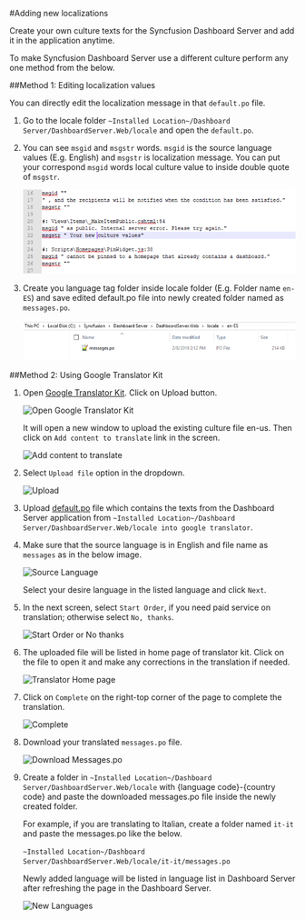 #Adding new localizations

Create your own culture texts for the Syncfusion Dashboard Server and add it in the application anytime.

To make Syncfusion Dashboard Server use a different culture perform any one method from the below.

##Method 1: Editing localization values

You can directly edit the localization message in that `default.po` file.

1. Go to the locale folder  `~Installed Location~/Dashboard Server/DashboardServer.Web/locale` and open the `default.po`.

2. You can see `msgid` and `msgstr` words. `msgid` is the source language values (E.g. English) and `msgstr` is localization message. You can put your correspond `msgid` words local culture value to inside double quote of `msgstr`.

    ![Open Google Translator Kit](images/edit-msgstr-values.png)

3. Create you language tag folder inside locale folder (E.g. Folder name `en-ES`) and save edited default.po file into newly created folder named as `messages.po`.

    ![Open Google Translator Kit](images/locale-folder.png)

##Method 2: Using Google Translator Kit

1. Open [Google Translator Kit](https://translate.google.com/toolkit). Click on Upload button.

    ![Open Google Translator Kit](images/add-localization-1.png)

    It will open a new window to upload the existing culture file en-us. Then click on `Add content to translate` link in the screen.
    
    ![Add content to translate](images/add-localization-2.png)
 
2. Select `Upload file` option in the dropdown.

    ![Upload](images/add-localization-3.png)
 
3. Upload [default.po](locale/default.po) file which contains the texts from the Dashboard Server application from `~Installed Location~/Dashboard Server/DashboardServer.Web/locale into google translator`.

4. Make sure that the source language is in English and file name as `messages` as in the below image.

    ![Source Language](images/add-localization-4.png)
    
    Select your desire language in the listed language and click `Next`.
    
5. In the next screen, select `Start Order`, if you need paid service on translation; otherwise select `No, thanks`.

    ![Start Order or No thanks](images/add-localization-5.png)
 
6. The uploaded file will be listed in home page of translator kit. Click on the file to open it and make any corrections in the translation if needed.

    ![Translator Home page](images/add-localization-6.png)
 
7. Click on `Complete` on the right-top corner of the page to complete the translation.

    ![Complete](images/add-localization-7.png)
 
8. Download your translated `messages.po` file.

    ![Download Messages.po](images/add-localization-8.png)
 
9. Create a folder in `~Installed Location~/Dashboard Server/DashboardServer.Web/locale` with {language code}-{country code} and paste the downloaded messages.po file inside the newly created folder.

    For example, if you are translating to Italian, create a folder named `it-it` and paste the messages.po like the below.
    
    `~Installed Location~/Dashboard Server/DashboardServer.Web/locale/it-it/messages.po`
    
    Newly added language will be listed in language list in Dashboard Server after refreshing the page in the Dashboard Server.
    
    ![New Languages](images/add-localization-9.png)